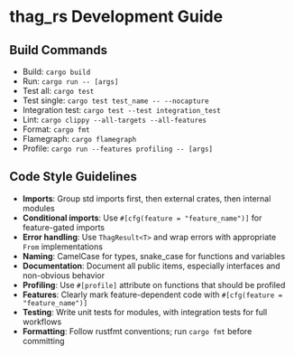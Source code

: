 # thag_rs Development Guide

## Build Commands
- Build: `cargo build`
- Run: `cargo run -- [args]`
- Test all: `cargo test`
- Test single: `cargo test test_name -- --nocapture`
- Integration test: `cargo test --test integration_test`
- Lint: `cargo clippy --all-targets --all-features`
- Format: `cargo fmt`
- Flamegraph: `cargo flamegraph`
- Profile: `cargo run --features profiling -- [args]`

## Code Style Guidelines
- **Imports**: Group std imports first, then external crates, then internal modules
- **Conditional imports**: Use `#[cfg(feature = "feature_name")]` for feature-gated imports
- **Error handling**: Use `ThagResult<T>` and wrap errors with appropriate `From` implementations
- **Naming**: CamelCase for types, snake_case for functions and variables
- **Documentation**: Document all public items, especially interfaces and non-obvious behavior
- **Profiling**: Use `#[profile]` attribute on functions that should be profiled
- **Features**: Clearly mark feature-dependent code with `#[cfg(feature = "feature_name")]`
- **Testing**: Write unit tests for modules, with integration tests for full workflows
- **Formatting**: Follow rustfmt conventions; run `cargo fmt` before committing